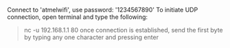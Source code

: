 Connect to 'atmelwifi', use password: '1234567890'
To initiate UDP connection, open terminal and type the following:
> nc -u 192.168.1.1 80
once connection is established, send the first byte
by typing any one character and pressing enter